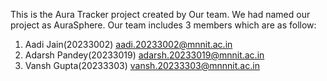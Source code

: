 This is the Aura Tracker project created by Our team.
We had named our project as AuraSphere.
Our team includes 3 members which are as follow:
1) Aadi Jain(20233002) aadi.20233002@mnnit.ac.in
2) Adarsh Pandey(20233019) adarsh.20233019@mnnit.ac.in
3) Vansh Gupta(20233303) vansh.20233303@mnnnit.ac.in